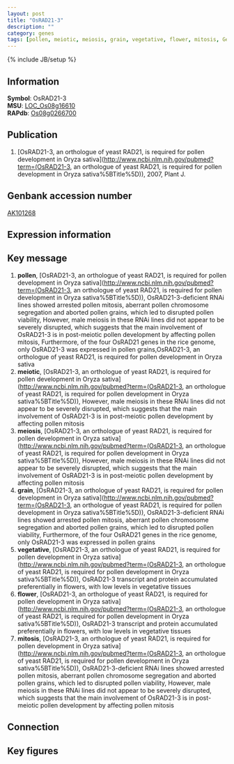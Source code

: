 ```yaml
---
layout: post
title: "OsRAD21-3"
description: ""
category: genes
tags: [pollen, meiotic, meiosis, grain, vegetative, flower, mitosis, Gene]
---
```

{% include JB/setup %}

## Information
__Symbol__: OsRAD21-3  
__MSU__: [LOC_Os08g16610](http://rice.plantbiology.msu.edu/cgi-bin/ORF_infopage.cgi?orf=LOC_Os08g16610)  
__RAPdb__: [Os08g0266700](http://rapdb.dna.affrc.go.jp/viewer/gbrowse_details/irgsp1?name=Os08g0266700)  

## Publication
1. [OsRAD21-3, an orthologue of yeast RAD21, is required for pollen development in Oryza sativa](http://www.ncbi.nlm.nih.gov/pubmed?term=(OsRAD21-3, an orthologue of yeast RAD21, is required for pollen development in Oryza sativa%5BTitle%5D)), 2007, Plant J.

## Genbank accession number
[AK101268](http://www.ncbi.nlm.nih.gov/nuccore/AK101268)

## Expression information

## Key message
1. __pollen__, [OsRAD21-3, an orthologue of yeast RAD21, is required for pollen development in Oryza sativa](http://www.ncbi.nlm.nih.gov/pubmed?term=(OsRAD21-3, an orthologue of yeast RAD21, is required for pollen development in Oryza sativa%5BTitle%5D)),  OsRAD21-3-deficient RNAi lines showed arrested pollen mitosis, aberrant pollen chromosome segregation and aborted pollen grains, which led to disrupted pollen viability, However, male meiosis in these RNAi lines did not appear to be severely disrupted, which suggests that the main involvement of OsRAD21-3 is in post-meiotic pollen development by affecting pollen mitosis, Furthermore, of the four OsRAD21 genes in the rice genome, only OsRAD21-3 was expressed in pollen grains,OsRAD21-3, an orthologue of yeast RAD21, is required for pollen development in Oryza sativa
2. __meiotic__, [OsRAD21-3, an orthologue of yeast RAD21, is required for pollen development in Oryza sativa](http://www.ncbi.nlm.nih.gov/pubmed?term=(OsRAD21-3, an orthologue of yeast RAD21, is required for pollen development in Oryza sativa%5BTitle%5D)),  However, male meiosis in these RNAi lines did not appear to be severely disrupted, which suggests that the main involvement of OsRAD21-3 is in post-meiotic pollen development by affecting pollen mitosis
3. __meiosis__, [OsRAD21-3, an orthologue of yeast RAD21, is required for pollen development in Oryza sativa](http://www.ncbi.nlm.nih.gov/pubmed?term=(OsRAD21-3, an orthologue of yeast RAD21, is required for pollen development in Oryza sativa%5BTitle%5D)),  However, male meiosis in these RNAi lines did not appear to be severely disrupted, which suggests that the main involvement of OsRAD21-3 is in post-meiotic pollen development by affecting pollen mitosis
4. __grain__, [OsRAD21-3, an orthologue of yeast RAD21, is required for pollen development in Oryza sativa](http://www.ncbi.nlm.nih.gov/pubmed?term=(OsRAD21-3, an orthologue of yeast RAD21, is required for pollen development in Oryza sativa%5BTitle%5D)),  OsRAD21-3-deficient RNAi lines showed arrested pollen mitosis, aberrant pollen chromosome segregation and aborted pollen grains, which led to disrupted pollen viability, Furthermore, of the four OsRAD21 genes in the rice genome, only OsRAD21-3 was expressed in pollen grains
5. __vegetative__, [OsRAD21-3, an orthologue of yeast RAD21, is required for pollen development in Oryza sativa](http://www.ncbi.nlm.nih.gov/pubmed?term=(OsRAD21-3, an orthologue of yeast RAD21, is required for pollen development in Oryza sativa%5BTitle%5D)),  OsRAD21-3 transcript and protein accumulated preferentially in flowers, with low levels in vegetative tissues
6. __flower__, [OsRAD21-3, an orthologue of yeast RAD21, is required for pollen development in Oryza sativa](http://www.ncbi.nlm.nih.gov/pubmed?term=(OsRAD21-3, an orthologue of yeast RAD21, is required for pollen development in Oryza sativa%5BTitle%5D)),  OsRAD21-3 transcript and protein accumulated preferentially in flowers, with low levels in vegetative tissues
7. __mitosis__, [OsRAD21-3, an orthologue of yeast RAD21, is required for pollen development in Oryza sativa](http://www.ncbi.nlm.nih.gov/pubmed?term=(OsRAD21-3, an orthologue of yeast RAD21, is required for pollen development in Oryza sativa%5BTitle%5D)),  OsRAD21-3-deficient RNAi lines showed arrested pollen mitosis, aberrant pollen chromosome segregation and aborted pollen grains, which led to disrupted pollen viability, However, male meiosis in these RNAi lines did not appear to be severely disrupted, which suggests that the main involvement of OsRAD21-3 is in post-meiotic pollen development by affecting pollen mitosis

## Connection

## Key figures


